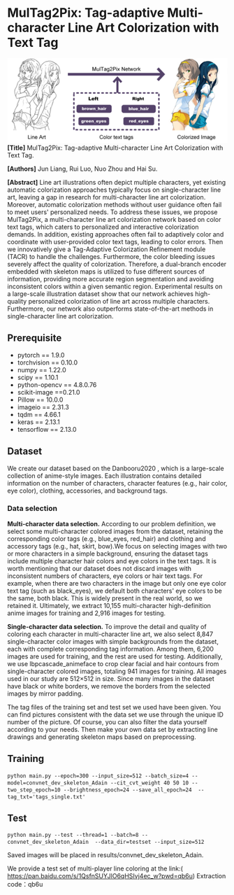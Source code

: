 # MulTag2Pix: Tag-adaptive Multi-character Line Art Colorization with Text Tag
![image](show.jpg)
**[Title]** MulTag2Pix: Tag-adaptive Multi-character Line Art Colorization with Text Tag.

**[Authors]** Jun Liang, Rui Luo, Nuo Zhou and Hai Su.

**[Abstract]** Line art illustrations often depict multiple characters, yet existing automatic colorization approaches typically focus on single-character line art, leaving a gap in research for multi-character line art colorization. Moreover, automatic colorization methods without user guidance often fail to meet users' personalized needs. To address these issues, we propose MulTag2Pix, a multi-character line art colorization network based on color text tags, which caters to personalized and interactive colorization demands. In addition, existing approaches often fail to adaptively color and coordinate with user-provided color text tags, leading to color errors. Then we innovatively give a Tag-Adaptive Colorization Refinement module (TACR) to handle the challenges. Furthermore, the color bleeding issues severely affect the quality of colorization. Therefore, a dual-branch encoder embedded with skeleton maps is utilized to fuse different sources of information, providing more accurate region segmentation and avoiding inconsistent colors within a given semantic region. Experimental results on a large-scale illustration dataset show that our network achieves high-quality personalized colorization of line art across multiple characters. Furthermore, our network also outperforms state-of-the-art methods in single-character line art colorization.

## Prerequisite
- pytorch == 1.9.0
- torchvision == 0.10.0
- numpy == 1.22.0
- scipy == 1.10.1
- python-opencv == 4.8.0.76
- scikit-image ==0.21.0
- Pillow == 10.0.0
- imageio == 2.31.3
- tqdm == 4.66.1
- keras == 2.13.1
- tensorflow == 2.13.0

## Dataset
We create our dataset based on the Danbooru2020 , which is a large-scale collection of anime-style images. Each illustration contains detailed information on the number of characters, character features (e.g., hair color, eye color), clothing, accessories, and background tags.
### Data selection
**Multi-character data selection.** According to our problem definition, we select some multi-character colored images from the dataset, retaining the corresponding color tags (e.g., blue_eyes, red_hair) and clothing and accessory tags (e.g., hat, skirt, bow).We focus on selecting images with two or more characters in a simple background, ensuring the dataset tags include multiple character hair colors and eye colors in the text tags. It is worth mentioning that our dataset does not discard images with inconsistent numbers of characters, eye colors or hair text tags. For example, when there are two characters in the image but only one eye color text tag (such as black_eyes), we default both characters' eye colors to be the same, both black. This is widely present in the real world, so we retained it. Ultimately, we extract 10,155 multi-character high-definition anime images for training and 2,916 images for testing.

**Single-character data selection.** To improve the detail and quality of coloring each character in multi-character line art, we also select 8,847 single-character color images with simple backgrounds from the dataset, each with complete corresponding tag information. Among them, 6,200 images are used for training, and the rest are used for testing. Additionally, we use lbpcascade_animeface to crop clear facial and hair contours from single-character colored images, totaling 941 images for training.
All images used in our study are 512×512 in size. Since many images in the dataset have black or white borders, we remove the borders from the selected images by mirror padding.

The tag files of the training set and test set we used have been given. You can find pictures consistent with the data set we use through the unique ID number of the picture. Of course, you can also filter the data yourself according to your needs. Then make your own data set by extracting line drawings and generating skeleton maps based on preprocessing.

## Training 

```
python main.py --epoch=300 --input_size=512 --batch_size=4 --model=convnet_dev_skeleton_Adain --cit_cvt_weight 40 50 10 --two_step_epoch=10 --brightness_epoch=24 --save_all_epoch=24  --tag_txt='tags_single.txt'
```

## Test
```
python main.py --test --thread=1 --batch=8 --convnet_dev_skeleton_Adain  --data_dir=testset --input_size=512
```
Saved images will be placed in results/convnet_dev_skeleton_Adain.

We provide a test set of multi-player line coloring at the link:( https://pan.baidu.com/s/1QsfnSUYJlO6qHSIvj4ec_w?pwd=qb6u)  Extraction code：qb6u

